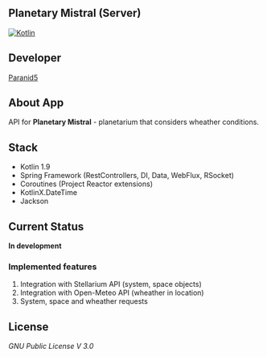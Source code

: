 **Planetary Mistral (Server)**
------------------------------

[![Kotlin](https://img.shields.io/badge/kotlin-1.9.0-blue.svg?logo=kotlin)](http://kotlinlang.org)

## **Developer**
[Paranid5](https://github.com/dinaraparanid)

## **About App**

API for **Planetary Mistral** - planetarium that considers wheather conditions.

## **Stack**

<ul>
    <li>Kotlin 1.9</li>
    <li>Spring Framework (RestControllers, DI, Data, WebFlux, RSocket)</li>
    <li>Coroutines (Project Reactor extensions)</li>
    <li>KotlinX.DateTime</li>
    <li>Jackson</li>
</ul>

## **Current Status**
**In development**

### **Implemented features**

1. Integration with Stellarium API (system, space objects)
2. Integration with Open-Meteo API (wheather in location)
3. System, space and wheather requests

## **License**
*GNU Public License V 3.0*